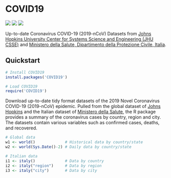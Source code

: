 # COVID19

![](https://www.r-pkg.org/badges/version/COVID19) ![](https://www.r-pkg.org/badges/last-release/COVID19) ![](https://cranlogs.r-pkg.org/badges/grand-total/COVID19)

Up-to-date Coronavirus COVID-19 (2019-nCoV) Datasets from [Johns Hopkins University Center for Systems Science and Engineering (JHU CSSE)](https://github.com/CSSEGISandData/COVID-19) and [Ministero della Salute, Dipartimento della Protezione Civile, Italia](https://github.com/pcm-dpc/COVID-19).

## Quickstart

```R
# Install COVID19
install.packages('COVID19')

# Load COVID19
require('COVID19')
```
Download up-to-date tidy format datasets of the 2019 Novel Coronavirus COVID-19 (2019-nCoV) epidemic. Pulled from the global dataset of [Johns Hopkins](https://github.com/CSSEGISandData/COVID-19) and the Italian dataset of [Ministero della Salute](https://github.com/pcm-dpc/COVID-19), the R package provides a summary of the coronavirus cases by country, region and city. The datasets contain various variables such as confirmed cases, deaths, and recovered.

```R
# Global data
w1 <- world()             # Historical data by country/state
w2 <- world(Sys.Date()-2) # Daily data by country/state

# Italian data
i1 <- italy()             # Data by country
i2 <- italy("region")     # Data by region
i3 <- italy("city")       # Data by city
```
